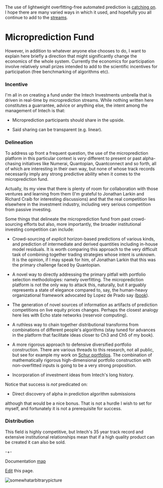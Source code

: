 The use of lightweight overfitting-free automated prediction is [catching on](https://www.linkedin.com/posts/thomashthoresen_datascience-microprediction-timeseriesforecasting-activity-6999971006274514944-lDID?utm_source=share&utm_medium=member_desktop). I hope there are many varied ways in which it used, and hopefully you all continue to add to the [streams](https://www.microprediction.org/browse_streams.html). 

# Microprediction Fund 

However, in addition to whatever
anyone else chooses to do, I want to explain here briefly a direction that might significantly change the economics of the whole system.  Currently the economics for participation involve relatively small prizes intended to add to the scientific incentives for participation (free benchmarking of algorithms etc). 

### Incentive

I'm all in on creating a fund under the Intech Investments umbrella that is driven in real-time by microprediction streams. While nothing written here constitutes a guarrantee, advice or anything else, the intent among the management of Intech is that:

 - Microprediction participants should share in the upside. 
 
 - Said sharing can be transparent (e.g. linear).   

### Delineation 

To address up front a frequent question, the use of the microprediction platform in this particular context is *very* different to present or past alpha-chasing initiatives like Numerai, Quantopian, Quantconnect and so forth, all of which are interesting in their own way, but none of whose track records necessarily imply any strong predictive ability when it comes to the microprediction fund. 

Actually, its my view that there is plenty of room for collaboration with those ventures and learning from them (I'm grateful to Jonathan Larkin and Richard Craib for interesting discussions) and that the real competition lies elsewhere in the investment industry, including very serious competition from passive investing. 

Some things that delineate the microprediction fund from past crowd-sourcing efforts but also, more importantly, the broader institutional investing competition can include:

   - Crowd-sourcing of *explicit* horizon-based predictions of various kinds, and prediction of intermediate and derived quantities including in-house model residuals. It is worth comparing this approach to the very difficult task of combining together trading strategies whose intent is unknown. It is the opinion, if I may speak for him, of Jonathan Larkin that this was the primary challenge faced by Quantopian.  

   - A novel way to directly addressing the primary pitfall with portfolio selection methodologies: namely overfitting. The microprediction platform is not the only way to attack this, naturally, but it arguably represents a state of elegance compared to, say, the human-heavy organizational framework advocated by Lopez de Prado say ([book](https://www.amazon.com/Advances-Financial-Machine-Learning-Marcos/dp/1119482089)).  
   
   - The generation of novel sources of information as artifacts of prediction competitions on live equity prices changes. Perhaps the closest analogy here lies with Echo state networks (reservoir computing). 
   
   - A ruthless way to chain together distributional transforms from combinations of different people's algorithms (stay tuned for advances in the platform that facilitate ideas closer to Ch3 and Ch5 of my book).  
  
   - A more rigorous approach to defensive diversified portfolio construction. There are various threads to this research, not all public, but see for example my work on [Schur portfolios](https://medium.com/geekculture/schur-complementary-portfolios-fix-hierarchical-risk-parity-28b0efa1f35f). The combination of mathematically rigorous high-dimensional portfolio construction with non-overfitted inputs is going to be a very strong proposition. 
      
   - Incorporation of investment ideas from Intech's long history. 


Notice that success is *not* predicated on: 

   - Direct discovery of alpha in prediction algorithm submissions

although that would be a nice bonus. That is not a hurdle I wish to set for myself, and fortunately it is not a prerequisite for success. 

### Distribution

This field is highly competitive, but Intech's 35 year track record and extensive institutional relationships mean that if a high quality product can be created it can also be sold.   






-+-

Documentation [map](https://microprediction.github.io/microprediction/map.html)

[Edit](https://github.com/microprediction/microprediction/blob/master/docs/fund.md) this page. 

![somewhatarbitrarypicture](/microprediction/assets/images/database.png)
